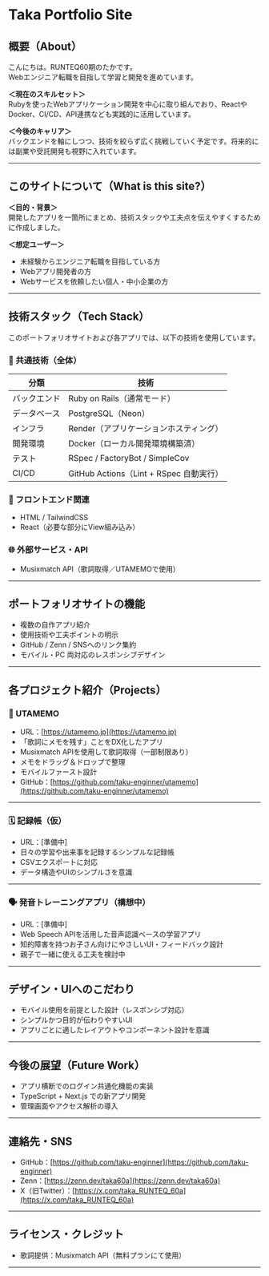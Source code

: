 # Taka Portfolio Site

## 概要（About）

こんにちは。RUNTEQ60期のたかです。  
Webエンジニア転職を目指して学習と開発を進めています。

**＜現在のスキルセット＞**  
Rubyを使ったWebアプリケーション開発を中心に取り組んでおり、ReactやDocker、CI/CD、API連携なども実践的に活用しています。

**＜今後のキャリア＞**  
バックエンドを軸にしつつ、技術を絞らず広く挑戦していく予定です。将来的には副業や受託開発も視野に入れています。

---

## このサイトについて（What is this site?）

**＜目的・背景＞**  
開発したアプリを一箇所にまとめ、技術スタックや工夫点を伝えやすくするために作成しました。

**＜想定ユーザー＞**  
- 未経験からエンジニア転職を目指している方  
- Webアプリ開発者の方  
- Webサービスを依頼したい個人・中小企業の方  

---

## 技術スタック（Tech Stack）

このポートフォリオサイトおよび各アプリでは、以下の技術を使用しています。

### 🔧 共通技術（全体）

| 分類 | 技術 |
|------|------|
| バックエンド | Ruby on Rails（通常モード） |
| データベース | PostgreSQL（Neon） |
| インフラ | Render（アプリケーションホスティング） |
| 開発環境 | Docker（ローカル開発環境構築済） |
| テスト | RSpec / FactoryBot / SimpleCov |
| CI/CD | GitHub Actions（Lint + RSpec 自動実行） |

### 🎨 フロントエンド関連

- HTML / TailwindCSS
- React（必要な部分にView組み込み）

### 🌐 外部サービス・API

- Musixmatch API（歌詞取得／UTAMEMOで使用）

---

## ポートフォリオサイトの機能

- 複数の自作アプリ紹介
- 使用技術や工夫ポイントの明示
- GitHub / Zenn / SNSへのリンク集約
- モバイル・PC 両対応のレスポンシブデザイン

---

## 各プロジェクト紹介（Projects）

### 🎵 UTAMEMO

- URL：[https://utamemo.jp](https://utamemo.jp)
- 「歌詞にメモを残す」ことをDX化したアプリ
- Musixmatch APIを使用して歌詞取得（一部制限あり）
- メモをドラッグ＆ドロップで整理
- モバイルファースト設計
- GitHub：[https://github.com/taku-enginner/utamemo](https://github.com/taku-enginner/utamemo)

---

### 🗓️ 記録帳（仮）

- URL：[準備中]
- 日々の学習や出来事を記録するシンプルな記録帳
- CSVエクスポートに対応
- データ構造やUIのシンプルさを意識

---

### 🗣️ 発音トレーニングアプリ（構想中）

- URL：[準備中]
- Web Speech APIを活用した音声認識ベースの学習アプリ
- 知的障害を持つお子さん向けにやさしいUI・フィードバック設計
- 親子で一緒に使える工夫を検討中

---

## デザイン・UIへのこだわり

- モバイル使用を前提とした設計（レスポンシブ対応）
- シンプルかつ目的が伝わりやすいUI
- アプリごとに適したレイアウトやコンポーネント設計を意識

---

## 今後の展望（Future Work）

- アプリ横断でのログイン共通化機能の実装
- TypeScript + Next.js での新アプリ開発
- 管理画面やアクセス解析の導入

---

## 連絡先・SNS

- GitHub：[https://github.com/taku-enginner](https://github.com/taku-enginner)  
- Zenn：[https://zenn.dev/taka60a](https://zenn.dev/taka60a)  
- X（旧Twitter）：[https://x.com/taka_RUNTEQ_60a](https://x.com/taka_RUNTEQ_60a)

---

## ライセンス・クレジット

- 歌詞提供：Musixmatch API（無料プランにて使用）

---

